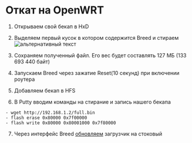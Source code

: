 # Откат на OpenWRT

1. Открываем свой бекап в HxD
2. Выделяем первый кусок в котором содержится Breed и стираем
   ![альтернативный текст](/assets/images/wiki/guides/NetisN6/revert.png)

3. Сохраняем полученный файл. Его вес будет составлять 127 МБ (133 693 440 байт)
4. Запускаем Breed через зажатие Reset(10 секунд) при включении роутера
5. Добавляем бекап в HFS
6. В Putty вводим команды на стирание и запись нашего бекапа

````shell
- wget http://192.168.1.2/full.bin 
- flash erase 0x80000 0x7f00000
- flash write 0x80000 0x80001000 0x7f80000
````

7. Через интерфейс Breed [обновляем](/wiki/helpful/breedBootloader#как-обновить-загрузчик) загрузчик на стоковый